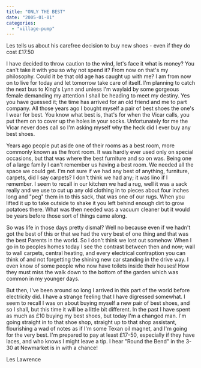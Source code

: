 ```yaml
---
title: "ONLY THE BEST"
date: "2005-01-01"
categories: 
  - "village-pump"
---
```


Les tells us about his carefree decision to buy new shoes - even if they do cost £17.50

I have decided to throw caution to the wind, let's face it what is money? You can't take it with you so why not spend it? From now on that's my philosophy. Could it be that old age has caught up with me? I am from now on to live for today and let tomorrow take care of itself. I'm planning to catch the next bus to King's Lynn and unless I'm waylaid by some gorgeous female demanding my attention I shall be heading to meet my destiny. Yes you have guessed it; the time has arrived for an old friend and me to part company. All those years ago I bought myself a pair of best shoes the one's I wear for best. You know what best is, that's for when the Vicar calls, you put them on to cover up the holes in your socks. Unfortunately for me the Vicar never does call so I'm asking myself why the heck did I ever buy any best shoes.

Years ago people put aside one of their rooms as a best room, more commonly known as the front room. It was hardly ever used only on special occasions, but that was where the best furniture and so on was. Being one of a large family I can't remember us having a best room. We needed all the space we could get. I'm not sure if we had any best of anything, furniture, carpets, did I say carpets? I don't think we had any; it was lino if I remember. I seem to recall in our kitchen we had a rug, well it was a sack really and we use to cut up any old clothing in to pieces about four inches long and "peg" them in to this sack, that was one of our rugs. When you lifted it up to take outside to shake it you left behind enough dirt to grow potatoes there. What was then needed was a vacuum cleaner but it would be years before those sort of things came along.

So was life in those days pretty dismal? Well no because even if we hadn't got the best of this or that we had the very best of one thing and that was the best Parents in the world. So I don't think we lost out somehow. When I go in to peoples homes today I see the contrast between then and now; wall to wall carpets, central heating, and every electrical contraption you can think of and not forgetting the shining new car standing in the drive way. I even know of some people who now have toilets inside their houses! How they must miss the walk down to the bottom of the garden which was common in my younger days.

But then, I've been around so long I arrived in this part of the world before electricity did. I have a strange feeling that I have digressed somewhat. I seem to recall I was on about buying myself a new pair of best shoes, and so I shall, but this time it will be a little bit different. In the past I have spent as much as £10 buying my best shoes, but today I'm a changed man. I'm going straight in to that shoe shop, straight up to that shop assistant, flourishing a wad of notes as if I'm some Texan oil magnet, and I'm going for the very best. I'm prepared to pay at least £17-50, especially if they have laces, and who knows I might leave a tip. I hear "Round the Bend" in the 3-30 at Newmarket is in with a chance!

Les Lawrence
